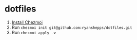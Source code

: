 # dotfiles

1. [Install Chezmoi](https://www.chezmoi.io/install/)
2. Run `chezmoi init git@github.com:ryanshepps/dotfiles.git`
3. Run `chezmoi apply -v`
